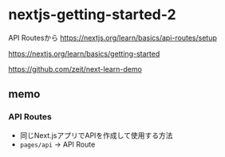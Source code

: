 # nextjs-getting-started-2
API Routesから
https://nextjs.org/learn/basics/api-routes/setup

https://nextjs.org/learn/basics/getting-started

https://github.com/zeit/next-learn-demo


## memo

### API Routes
- 同じNext.jsアプリでAPIを作成して使用する方法
- `pages/api` -> API Route